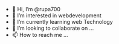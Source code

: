 - 👋 Hi, I’m @rupa700
- 👀 I’m interested in webdevelopment
- 🌱 I’m currently learning web Technology
- 💞️ I’m looking to collaborate on ...
- 📫 How to reach me ...

<!---
rupa700/rupa700 is a ✨ special ✨ repository because its `README.md` (this file) appears on your GitHub profile.
You can click the Preview link to take a look at your changes.
--->

